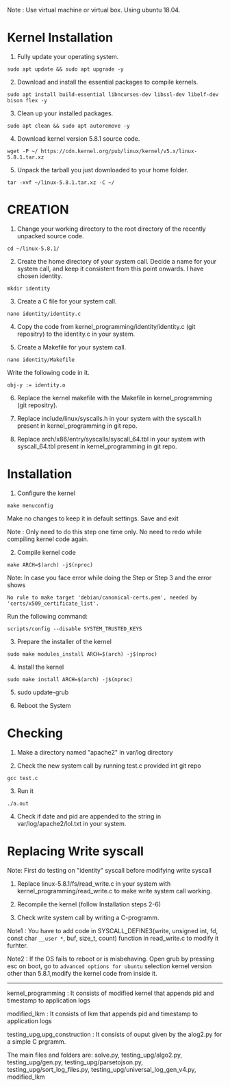 Note : Use virtual machine or virtual box. Using ubuntu 18.04.

# Kernel Installation #

1. Fully update your operating system.
```
sudo apt update && sudo apt upgrade -y
```
2. Download and install the essential packages to compile kernels.
```
sudo apt install build-essential libncurses-dev libssl-dev libelf-dev bison flex -y

```

3. Clean up your installed packages.
```
sudo apt clean && sudo apt autoremove -y
```

4. Download kernel version 5.8.1 source code.
```
wget -P ~/ https://cdn.kernel.org/pub/linux/kernel/v5.x/linux-5.8.1.tar.xz
```

5. Unpack the tarball you just downloaded to your home folder.
```
tar -xvf ~/linux-5.8.1.tar.xz -C ~/

```

# CREATION #

1. Change your working directory to the root directory of the recently unpacked source code.
```
cd ~/linux-5.8.1/
```

2. Create the home directory of your system call.
Decide a name for your system call, and keep it consistent from this point onwards. I have chosen identity.
```
mkdir identity
```

3. Create a C file for your system call.
```
nano identity/identity.c
```

4. Copy the code from kernel_programming/identity/identity.c (git repositry) to the identity.c in your system.

5. Create a Makefile for your system call.
```
nano identity/Makefile
```
Write the following code in it.
```
obj-y := identity.o
```
6. Replace the kernel makefile with the Makefile in kernel_programming (git repositry).

7. Replace include/linux/syscalls.h in your system with the syscall.h present in kernel_programming in git repo.

8. Replace arch/x86/entry/syscalls/syscall_64.tbl in your system with syscall_64.tbl present in kernel_programming in git repo.


# Installation #

1. Configure the kernel
```
make menuconfig
```
Make no changes to keep it in default settings.
Save and exit

Note : Only need to do this step one time only. No need to redo while compiling kernel code again.

2. Compile kernel code
```
make ARCH=$(arch) -j$(nproc)
```
Note: In case you face error while doing the Step or Step 3 and the error shows  
```
No rule to make target 'debian/canonical-certs.pem', needed by 'certs/x509_certificate_list'.
```

Run the following command:
```
scripts/config --disable SYSTEM_TRUSTED_KEYS
```

3. Prepare the installer of the kernel
```
sudo make modules_install ARCH=$(arch) -j$(nproc)
```

4. Install the kernel
```
sudo make install ARCH=$(arch) -j$(nproc)
```

5. sudo update-grub

6. Reboot the System

# Checking #

1. Make a directory named "apache2" in var/log directory

2. Check the new system call by running test.c provided int git repo
```
gcc test.c
```
3. Run it
```
./a.out
```

4. Check if date and pid are appended to the string in var/log/apache2/lol.txt in your system.

# Replacing Write syscall #

Note: First do testing on "identity" syscall before modifying write syscall

1. Replace linux-5.8.1/fs/read_write.c in your system with kernel_programming/read_write.c to make write system call working.

2. Recompile the kernel (follow Installation steps 2-6)

3. Check write system call by writing a C-programm.

Note1 : You have to add code in SYSCALL_DEFINE3(write, unsigned int, fd, const char `__user *`, buf, size_t, count) function in read_write.c to modify it furhter.

Note2 : If the OS fails to reboot or is misbehaving. Open grub by pressing esc on boot, go to ```advanced options for ubuntu``` selection kernel version other than 5.8.1,modify the kernel code from inside it.
________________________________________________________________________________________________

kernel_programming : It consists of modified kernel that appends pid and timestamp to application logs  

modified_lkm : It consists of lkm that appends pid and timestamp to application logs  

testing_upg,upg_construction : It consists of ouput given by the alog2.py for a simple C prgramm.  

The main files and folders are: 
solve.py, testing_upg/algo2.py, testing_upg/gen.py, testing_upg/parsetojson.py, testing_upg/sort_log_files.py, testing_upg/universal_log_gen_v4.py, modified_lkm 



